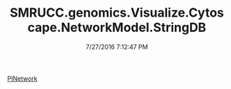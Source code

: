 ﻿---
title: SMRUCC.genomics.Visualize.Cytoscape.NetworkModel.StringDB
date: 7/27/2016 7:12:47 PM
---

[PINetwork](T-SMRUCC.genomics.Visualize.Cytoscape.NetworkModel.StringDB.PINetwork.html)
